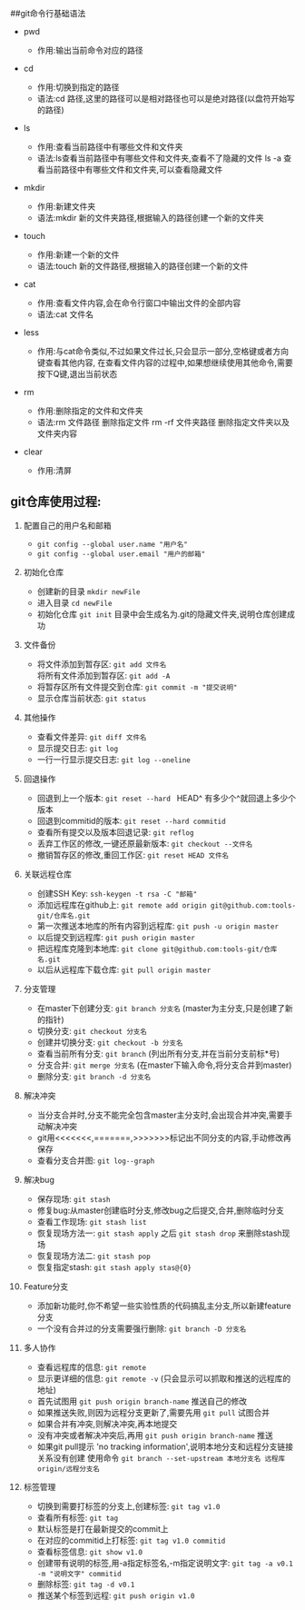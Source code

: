 ##git命令行基础语法
* pwd
	- 作用:输出当前命令对应的路径

* cd
	- 作用:切换到指定的路径
	- 语法:cd 路径,这里的路径可以是相对路径也可以是绝对路径(以盘符开始写的路径)
	
* ls
	- 作用:查看当前路径中有哪些文件和文件夹
	- 语法:ls查看当前路径中有哪些文件和文件夹,查看不了隐藏的文件
		  ls -a 查看当前路径中有哪些文件和文件夹,可以查看隐藏文件
		  
* mkdir
	- 作用:新建文件夹
	- 语法:mkdir 新的文件夹路径,根据输入的路径创建一个新的文件夹
	
* touch
	- 作用:新建一个新的文件
	- 语法:touch 新的文件路径,根据输入的路径创建一个新的文件
	
* cat
	- 作用:查看文件内容,会在命令行窗口中输出文件的全部内容
	- 语法:cat 文件名
	
* less
	- 作用:与cat命令类似,不过如果文件过长,只会显示一部分,空格键或者方向键查看其他内容,
	       在查看文件内容的过程中,如果想继续使用其他命令,需要按下Q键,退出当前状态
		   
* rm
	- 作用:删除指定的文件和文件夹
	- 语法:rm 文件路径 删除指定文件
		   rm -rf 文件夹路径 删除指定文件夹以及文件夹内容
		  
* clear
	- 作用:清屏
		   

## git仓库使用过程:
1. 配置自己的用户名和邮箱
	- `git config --global user.name "用户名"`
	- `git config --global user.email "用户的邮箱"`
	
2. 初始化仓库
	- 创建新的目录 `mkdir newFile`
	- 进入目录 `cd newFile`
	- 初始化仓库 `git init`  目录中会生成名为.git的隐藏文件夹,说明仓库创建成功
	
3. 文件备份
	- 将文件添加到暂存区: `git add 文件名`   
      将所有文件添加到暂存区: `git add -A`
	- 将暂存区所有文件提交到仓库: `git commit -m "提交说明"`
	- 显示仓库当前状态: `git status`
	
4. 其他操作
	- 查看文件差异: `git diff 文件名`
	- 显示提交日志: `git log`
	- 一行一行显示提交日志: `git log --oneline`
	
5. 回退操作
	- 回退到上一个版本: `git reset --hard ` HEAD^ 有多少个^就回退上多少个版本
	- 回退到commitid的版本: `git reset --hard commitid`
	- 查看所有提交以及版本回退记录: `git reflog`
	- 丢弃工作区的修改,一键还原最新版本: `git checkout --文件名`
	- 撤销暂存区的修改,重回工作区: `git reset HEAD 文件名`
	
6. 关联远程仓库
	- 创建SSH Key: `ssh-keygen -t rsa -C "邮箱"`
	- 添加远程库在github上: `git remote add origin git@github.com:tools-git/仓库名.git`
	- 第一次推送本地库的所有内容到远程库: `git push -u origin master`
	- 以后提交到远程库: `git push origin master`
	- 把远程库克隆到本地库: `git clone git@github.com:tools-git/仓库名.git`
	- 以后从远程库下载仓库: `git pull origin master`
	
7. 分支管理
	- 在master下创建分支: `git branch 分支名`  (master为主分支,只是创建了新的指针)
	- 切换分支: `git checkout 分支名`
	- 创建并切换分支:  `git checkout -b 分支名`
	- 查看当前所有分支:  `git branch`  (列出所有分支,并在当前分支前标*号)
	- 分支合并: `git merge 分支名`	(在master下输入命令,将分支合并到master)
	- 删除分支: `git branch -d 分支名`

8. 解决冲突
	- 当分支合并时,分支不能完全包含master主分支时,会出现合并冲突,需要手动解决冲突
	- git用<<<<<<<,=======,>>>>>>>标记出不同分支的内容,手动修改再保存
	- 查看分支合并图: `git log--graph`

9. 解决bug
	- 保存现场: `git stash`
	- 修复bug:从master创建临时分支,修改bug之后提交,合并,删除临时分支
	- 查看工作现场: `git stash list`
	- 恢复现场方法一: `git stash apply` 之后 `git stash drop` 来删除stash现场
	- 恢复现场方法二: `git stash pop`
	- 恢复指定stash: `git stash apply stas@{0}`

10. Feature分支
	- 添加新功能时,你不希望一些实验性质的代码搞乱主分支,所以新建feature分支
	- 一个没有合并过的分支需要强行删除: `git branch -D 分支名`

11. 多人协作
	- 查看远程库的信息: `git remote`
	- 显示更详细的信息: `git remote -v` (只会显示可以抓取和推送的远程库的地址)
	- 首先试图用 `git push origin branch-name` 推送自己的修改
	- 如果推送失败,则因为远程分支更新了,需要先用 `git pull` 试图合并
	- 如果合并有冲突,则解决冲突,再本地提交
	- 没有冲突或者解决冲突后,再用 `git push origin branch-name` 推送
	- 如果git pull提示 'no tracking information',说明本地分支和远程分支链接关系没有创建
	  使用命令 `git branch --set-upstream 本地分支名 远程库origin/远程分支名`

12. 标签管理
	- 切换到需要打标签的分支上,创建标签: `git tag v1.0`
	- 查看所有标签: `git tag`
	- 默认标签是打在最新提交的commit上
	- 在对应的commitid上打标签: `git tag v1.0 commitid`
	- 查看标签信息: `git show v1.0`
	- 创建带有说明的标签,用-a指定标签名,-m指定说明文字: `git tag -a v0.1 -m "说明文字" commitid`
	- 删除标签: `git tag -d v0.1`
	- 推送某个标签到远程: `git push origin v1.0`
	